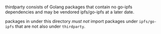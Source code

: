 thirdparty consists of Golang packages that contain no go-ipfs dependencies and
may be vendored ipfs/go-ipfs at a later date.

packages in under this directory _must not_ import packages under
`ipfs/go-ipfs` that are not also under `thirdparty`.
